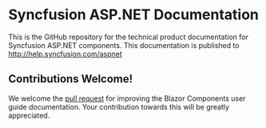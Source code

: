 # Syncfusion ASP.NET Documentation

This is the GitHub repository for the technical product documentation for Syncfusion ASP.NET components. This documentation is published to http://help.syncfusion.com/aspnet

## Contributions Welcome!

We welcome the [pull request](https://docs.github.com/en/github/managing-files-in-a-repository/editing-files-in-another-users-repository) for improving the Blazor Components user guide documentation. Your contribution towards this will be greatly appreciated.
